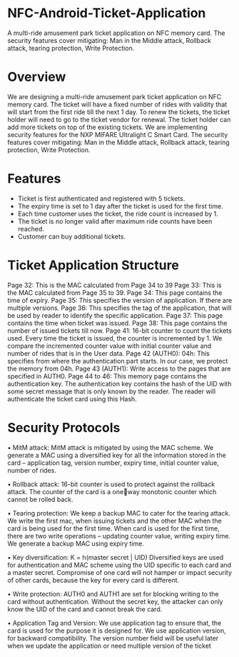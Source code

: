 # NFC-Android-Ticket-Application
 A multi-ride amusement park ticket application on NFC memory card. The security features cover mitigating: Man in the Middle attack, Rollback  attack, tearing protection, Write Protection.

# Overview
We are designing a multi-ride amusement park ticket application on NFC memory card. The ticket will 
have a fixed number of rides with validity that will start from the first ride till the next 1 day. To renew 
the tickets, the ticket holder will need to go to the ticket vendor for renewal. The ticket holder can add 
more tickets on top of the existing tickets. We are implementing security features for the NXP MIFARE 
Ultralight C Smart Card. The security features cover mitigating: Man in the Middle attack, Rollback 
attack, tearing protection, Write Protection.

# Features 
- Ticket is first authenticated and registered with 5 tickets.
- The expiry time is set to 1 day after the ticket is used for the first time.
- Each time customer uses the ticket, the ride count is increased by 1.
- The ticket is no longer valid after maximum ride counts have been reached. 
- Customer can buy additional tickets.


# Ticket Application Structure

Page 32: This is the MAC calculated from Page 34 to 39
Page 33: This is the MAC calculated from Page 35 to 39.
Page 34: This page contains the time of expiry. 
Page 35: This specifies the version of application. If there are multiple versions.
Page 36: This specifies the tag of the application, that will be used by reader to identify the specific 
application. 
Page 37: This page contains the time when ticket was issued. 
Page 38: This page contains the number of issued tickets till now. 
Page 41: 16-bit counter to count the tickets used. Every time the ticket is issued, the counter is 
incremented by 1. We compare the incremented counter value with initial counter value and number of 
rides that is in the User data.
Page 42 (AUTH0): 04h: This specifies from where the authentication part starts. In our case, we protect 
the memory from 04h.
Page 43 (AUTH1): Write access to the pages that are specified in AUTH0. 
Page 44 to 46: This memory page contains the authentication key. The authentication key contains the 
hash of the UID with some secret message that is only known by the reader. The reader will 
authenticate the ticket card using this Hash.


# Security Protocols
• MitM attack: MitM attack is mitigated by using the MAC scheme. We generate a MAC using a diversified key 
for all the information stored in the card – application tag, version number, expiry time, initial 
counter value, number of rides. 

• Rollback attack: 16-bit counter is used to protect against the rollback attack. The counter of the card is a oneway monotonic counter which cannot be rolled back. 

• Tearing protection: We keep a backup MAC to cater for the tearing attack. We write the first mac, when issuing 
tickets and the other MAC when the card is being used for the first time. When card is used for 
the first time, there are two write operations – updating counter value, writing expiry time. We 
generate a backup MAC using expiry time.

• Key diversification: K = h(master secret | UID) Diversified keys are used for authentication and MAC scheme using 
the UID specific to each card and a master secret. Compromise of one card will not hamper or 
impact security of other cards, because the key for every card is different. 

• Write protection: AUTH0 and AUTH1 are set for blocking writing to the card without authentication. Without the 
secret key, the attacker can only know the UID of the card and cannot break the card. 

• Application Tag and Version: We use application tag to ensure that, the card is used for the purpose it is designed for. We use 
application version, for backward compatibility. The version number field will be useful later 
when we update the application or need multiple version of the ticket
